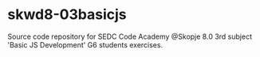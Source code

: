 # skwd8-03basicjs
Source code repository for SEDC Code Academy @Skopje 8.0 3rd subject 'Basic JS Development' G6 students exercises.
